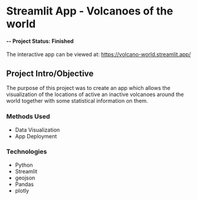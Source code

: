 # Streamlit App - Volcanoes of the world

#### -- Project Status: Finished
The interactive app can be viewed at: https://volcano-world.streamlit.app/

## Project Intro/Objective
The purpose of this project was to create an app which allows the visualization of the locations of
active an inactive volcanoes around the world together with some statistical information on them.

### Methods Used
* Data Visualization
* App Deployment

### Technologies
* Python
* Streamlit
* geojson
* Pandas
* plotly
